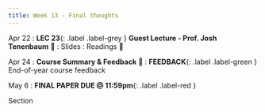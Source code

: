 ```yaml
---
title: Week 13 - Final thoughts
---
```


Apr 22
: **LEC 23**{: .label .label-grey } **Guest Lecture - Prof. Josh Tenenbaum** 🎥
  : Slides
: Readings 📖

Apr 24
: **Course Summary & Feedback** 🎥
: **FEEDBACK**{: .label .label-green } End-of-year course feedback

May 6
: **FINAL PAPER DUE @ 11:59pm**{: .label .label-red }

Section


